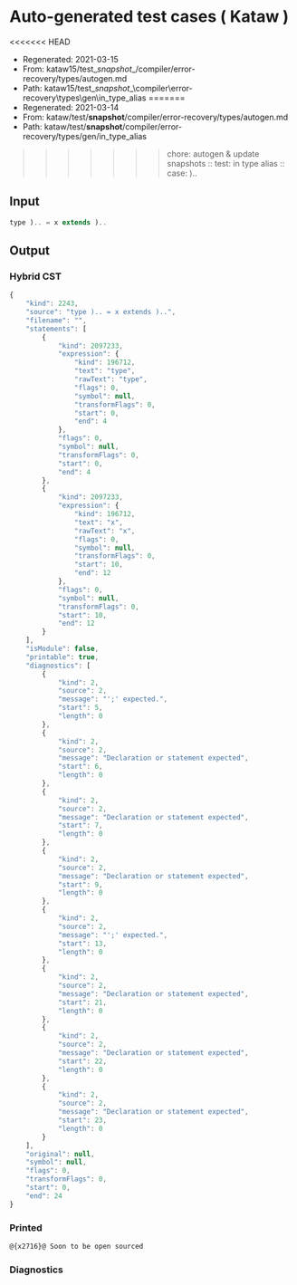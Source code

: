 # Auto-generated test cases ( Kataw )
<<<<<<< HEAD
- Regenerated: 2021-03-15
- From: kataw15/test\__snapshot__/compiler/error-recovery/types/autogen.md
- Path: kataw15/test\__snapshot__\compiler\error-recovery\types\gen\in_type_alias
=======
- Regenerated: 2021-03-14
- From: kataw/test/__snapshot__/compiler/error-recovery/types/autogen.md
- Path: kataw/test/__snapshot__/compiler/error-recovery/types/gen/in_type_alias
>>>>>>> chore: autogen & update snapshots
> :: test: in type alias
> :: case: )..
## Input

`````js
type ).. = x extends )..
`````

## Output

### Hybrid CST

```javascript
{
    "kind": 2243,
    "source": "type ).. = x extends )..",
    "filename": "",
    "statements": [
        {
            "kind": 2097233,
            "expression": {
                "kind": 196712,
                "text": "type",
                "rawText": "type",
                "flags": 0,
                "symbol": null,
                "transformFlags": 0,
                "start": 0,
                "end": 4
            },
            "flags": 0,
            "symbol": null,
            "transformFlags": 0,
            "start": 0,
            "end": 4
        },
        {
            "kind": 2097233,
            "expression": {
                "kind": 196712,
                "text": "x",
                "rawText": "x",
                "flags": 0,
                "symbol": null,
                "transformFlags": 0,
                "start": 10,
                "end": 12
            },
            "flags": 0,
            "symbol": null,
            "transformFlags": 0,
            "start": 10,
            "end": 12
        }
    ],
    "isModule": false,
    "printable": true,
    "diagnostics": [
        {
            "kind": 2,
            "source": 2,
            "message": "';' expected.",
            "start": 5,
            "length": 0
        },
        {
            "kind": 2,
            "source": 2,
            "message": "Declaration or statement expected",
            "start": 6,
            "length": 0
        },
        {
            "kind": 2,
            "source": 2,
            "message": "Declaration or statement expected",
            "start": 7,
            "length": 0
        },
        {
            "kind": 2,
            "source": 2,
            "message": "Declaration or statement expected",
            "start": 9,
            "length": 0
        },
        {
            "kind": 2,
            "source": 2,
            "message": "';' expected.",
            "start": 13,
            "length": 0
        },
        {
            "kind": 2,
            "source": 2,
            "message": "Declaration or statement expected",
            "start": 21,
            "length": 0
        },
        {
            "kind": 2,
            "source": 2,
            "message": "Declaration or statement expected",
            "start": 22,
            "length": 0
        },
        {
            "kind": 2,
            "source": 2,
            "message": "Declaration or statement expected",
            "start": 23,
            "length": 0
        }
    ],
    "original": null,
    "symbol": null,
    "flags": 0,
    "transformFlags": 0,
    "start": 0,
    "end": 24
}
```

### Printed

```javascript
@{x2716}@ Soon to be open sourced
```

### Diagnostics

```javascript

```


